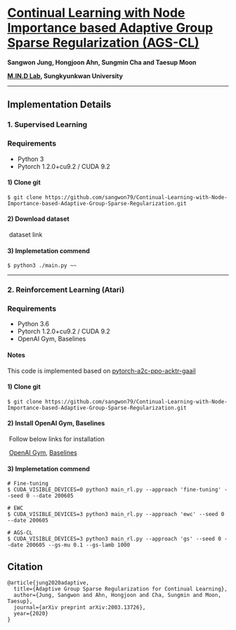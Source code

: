 # [Continual Learning with Node Importance based Adaptive Group Sparse Regularization (AGS-CL)](https://arxiv.org/abs/2003.13726) 

**Sangwon Jung, Hongjoon Ahn, Sungmin Cha and Taesup Moon**

**[M.IN.D Lab](https://mindlab-skku.github.io), Sungkyunkwan University**

------

## **Implementation Details**

### 1. Supervised Learning

### Requirements

- Python 3
- Pytorch 1.2.0+cu9.2 / CUDA 9.2

#### 1) Clone git

```
$ git clone https://github.com/sangwon79/Continual-Learning-with-Node-Importance-based-Adaptive-Group-Sparse-Regularization.git
```



#### 2) Download dataset

​	dataset link

#### 3) Implemetation commend

```
$ python3 ./main.py ~~
```



------

### 2. Reinforcement Learning (Atari)

### Requirements

- Python 3.6
- Pytorch 1.2.0+cu9.2 / CUDA 9.2
- OpenAI Gym, Baselines

#### Notes

This code is implemented based on [pytorch-a2c-ppo-acktr-gaail](https://github.com/ikostrikov/pytorch-a2c-ppo-acktr-gail) 

#### 1) Clone git

```
$ git clone https://github.com/sangwon79/Continual-Learning-with-Node-Importance-based-Adaptive-Group-Sparse-Regularization.git
```



#### 2) Install OpenAI Gym, Baselines

​	Follow below links for installation

​	[OpenAI Gym](https://github.com/openai/gym#installation), [Baselines](https://github.com/openai/baselinesn)

#### 3) Implemetation commend

```
# Fine-tuning
$ CUDA_VISIBLE_DEVICES=0 python3 main_rl.py --approach 'fine-tuning' --seed 0 --date 200605  

# EWC
$ CUDA_VISIBLE_DEVICES=3 python3 main_rl.py --approach 'ewc' --seed 0 --date 200605 

# AGS-CL
$ CUDA_VISIBLE_DEVICES=3 python3 main_rl.py --approach 'gs' --seed 0 --date 200605 --gs-mu 0.1 --gs-lamb 1000
```

## **Citation**

```
@article{jung2020adaptive,
  title={Adaptive Group Sparse Regularization for Continual Learning},
  author={Jung, Sangwon and Ahn, Hongjoon and Cha, Sungmin and Moon, Taesup},
  journal={arXiv preprint arXiv:2003.13726},
  year={2020}
}
```

